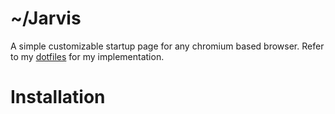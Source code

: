 # ~/Jarvis
A simple customizable startup page for any chromium based browser. Refer to my [dotfiles](https://github.com/loej/dotfiles) for my implementation. 
# Installation
